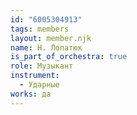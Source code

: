```yaml
---
id: "6005304913"
tags: members
layout: member.njk
name: Н. Лопатюк
is_part_of_orchestra: true
role: Музыкант
instrument:
  - Ударные
works: да
---
```


